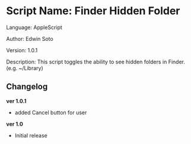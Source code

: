Script Name:	Finder Hidden Folder
==============
Language:	AppleScript

Author:		Edwin Soto

Version:	1.0.1

Description:	This script toggles the ability to see hidden folders in Finder. 
		(e.g. ~/Library)

Changelog
--------------
**ver 1.0.1**
- added Cancel button for user

**ver 1.0** 
- Initial release